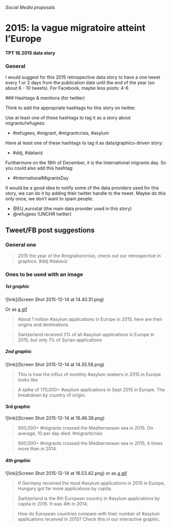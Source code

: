 *Social Media proposals*
# 2015: la vague migratoire atteint l’Europe 

**TPT 18.2015 data story**


### General 


I would suggest for this 2015 retrospective data story to have a one tweet every 1 or 2 days from the publication date until the end of the year (so about 6 - 10 tweets). For Facebook, maybe less posts: 4-6

### Hashtags & mentions (for twitter)

Think to add the appropriate hashtags for this story on twitter.

Use at least one of these hashtags to tag it as a story about migrants/refugees: 
 
 * \#refugees, #migrant, #migrantcrisis, #asylum

Have at least one of these hashtags to tag it as data/graphics-driven story: 

* \#ddj, #dataviz

Furthermore on the 18th of December, it is the International migrants day. So you could also add this hashtag: 

* \#InternationalMigrantsDay


It would be a good idea to notify some of the data providers used for this story, we can do it by adding their twitter handle to the tweet. Maybe do this only once, we don’t want to spam people.

* @EU_eurostat (the main data provider used in this story)
* @refugees (UNCHR twitter)


## Tweet/FB post suggestions

### General one

> 2015 the year of the #migrationcrisis, check out our retrospective in graphics. #ddj #dataviz


### Ones to be used with an image

##### 1st graphic

![link](Screen Shot 2015-12-14 at 14.40.31.png)

Or as [a gif](http://g.recordit.co/5IT2bBrN7S.gif)

> About 1 million #asylum applications in Europe in 2015, here are their origins and destinations

> Switzerland received 3% of all #asylum applications in Europe in 2015, but only 1% of Syrian applications

##### 2nd graphic

![link](Screen Shot 2015-12-14 at 14.35.58.png)

> This is how the influx of monthly #asylum seekers in 2015 in Europe looks like


> A spike of 170,000+ #asylum applications in Sept 2015 in Europe. The breakdown by country of origin: 


#### 3rd graphic

![link](Screen Shot 2015-12-14 at 16.46.38.png)

> 900,000+ #migrants crossed the Mediterranean sea in 2015. On average, 10 per day died. #migrantcrisis


> 900,000+ #migrants crossed the Mediterranean sea in 2015, 4 times more than in 2014. 


##### 4th graphic

![link](Screen Shot 2015-12-14 at 16.53.42.png)
or as [a gif](http://recordit.co/VkytezzcsY)

> If Germany received the most #asylum applications in 2015 in Europe, Hungary got far more applications by capita.

> Switzerland is the 6th European country in #asylum applications by capita in 2015. It was 4th in 2014. 

> How do European countries compare with their number of #asylum applications received in 2015? Check this in our interactive graphic. 


